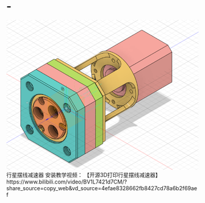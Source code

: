 # -
<div >
<img src="https://github.com/jstormx/-/blob/main/%E5%87%8F%E9%80%9F%E5%99%A83d.png">
</div>
行星摆线减速器
安装教学视频：
【开源3D打印行星摆线减速器】 https://www.bilibili.com/video/BV1L7421d7CM/?share_source=copy_web&vd_source=4efae8328662fb8427cd78a6b2f69aef
